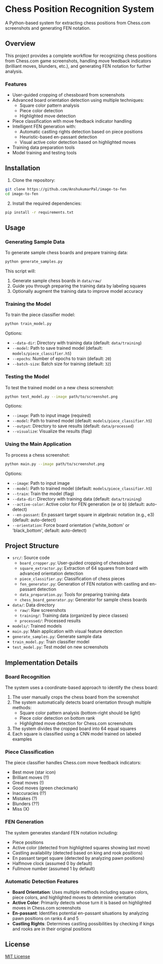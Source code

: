 # Chess Position Recognition System

A Python-based system for extracting chess positions from Chess.com screenshots and generating FEN notation.

## Overview

This project provides a complete workflow for recognizing chess positions from Chess.com game screenshots, handling move feedback indicators (brilliant moves, blunders, etc.), and generating FEN notation for further analysis.

### Features

- User-guided cropping of chessboard from screenshots
- Advanced board orientation detection using multiple techniques:
  - Square color pattern analysis
  - Piece color detection
  - Highlighted move detection
- Piece classification with move feedback indicator handling
- Intelligent FEN generation with:
  - Automatic castling rights detection based on piece positions
  - Heuristic-based en-passant detection
  - Visual active color detection based on highlighted moves
- Training data preparation tools
- Model training and testing tools

## Installation

1. Clone the repository:
```bash
git clone https://github.com/AnshukumarPal/image-to-fen
cd image-to-fen
```

2. Install the required dependencies:
```bash
pip install -r requirements.txt
```

## Usage

### Generating Sample Data

To generate sample chess boards and prepare training data:

```bash
python generate_samples.py
```

This script will:
1. Generate sample chess boards in `data/raw/`
2. Guide you through preparing the training data by labeling squares
3. Optionally augment the training data to improve model accuracy

### Training the Model

To train the piece classifier model:

```bash
python train_model.py
```

Options:
- `--data-dir`: Directory with training data (default: `data/training`)
- `--model`: Path to save trained model (default: `models/piece_classifier.h5`)
- `--epochs`: Number of epochs to train (default: `20`)
- `--batch-size`: Batch size for training (default: `32`)

### Testing the Model

To test the trained model on a new chess screenshot:

```bash
python test_model.py --image path/to/screenshot.png
```

Options:
- `--image`: Path to input image (required)
- `--model`: Path to trained model (default: `models/piece_classifier.h5`)
- `--output`: Directory to save results (default: `data/processed`)
- `--visualize`: Visualize the results (flag)

### Using the Main Application

To process a chess screenshot:

```bash
python main.py --image path/to/screenshot.png
```

Options:
- `--image`: Path to input image
- `--model`: Path to trained model (default: `models/piece_classifier.h5`)
- `--train`: Train the model (flag)
- `--data-dir`: Directory with training data (default: `data/training`)
- `--active-color`: Active color for FEN generation (w or b) (default: auto-detect)
- `--en-passant`: En passant target square in algebraic notation (e.g., e3) (default: auto-detect)
- `--orientation`: Force board orientation ('white_bottom' or 'black_bottom', default: auto-detect)

## Project Structure

- `src/`: Source code
  - `board_cropper.py`: User-guided cropping of chessboard
  - `square_extractor.py`: Extraction of 64 squares from board with advanced orientation detection
  - `piece_classifier.py`: Classification of chess pieces
  - `fen_generator.py`: Generation of FEN notation with castling and en-passant detection
  - `data_preparation.py`: Tools for preparing training data
  - `chess_board_generator.py`: Generator for sample chess boards
- `data/`: Data directory
  - `raw/`: Raw screenshots
  - `training/`: Training data (organized by piece classes)
  - `processed/`: Processed results
- `models/`: Trained models
- `main.py`: Main application with visual feature detection
- `generate_samples.py`: Generate sample data
- `train_model.py`: Train classifier model
- `test_model.py`: Test model on new screenshots

## Implementation Details

### Board Recognition

The system uses a coordinate-based approach to identify the chess board:
1. The user manually crops the chess board from the screenshot
2. The system automatically detects board orientation through multiple methods:
   - Square color pattern analysis (bottom-right should be light)
   - Piece color detection on bottom rank
   - Highlighted move detection for Chess.com screenshots
3. The system divides the cropped board into 64 equal squares
4. Each square is classified using a CNN model trained on labeled examples

### Piece Classification

The piece classifier handles Chess.com move feedback indicators:
- Best move (star icon)
- Brilliant moves (!!)
- Great moves (!)
- Good moves (green checkmark)
- Inaccuracies (!?)
- Mistakes (?)
- Blunders (??)
- Miss (X)

### FEN Generation

The system generates standard FEN notation including:
- Piece positions
- Active color (detected from highlighted squares showing last move)
- Castling availability (detected based on king and rook positions)
- En passant target square (detected by analyzing pawn positions)
- Halfmove clock (assumed 0 by default)
- Fullmove number (assumed 1 by default)

### Automatic Detection Features

- **Board Orientation**: Uses multiple methods including square colors, piece colors, and highlighted moves to determine orientation
- **Active Color**: Primarily detects whose turn it is based on highlighted moves in Chess.com screenshots
- **En-passant**: Identifies potential en-passant situations by analyzing pawn positions on ranks 4 and 5
- **Castling Rights**: Determines castling possibilities by checking if kings and rooks are in their original positions

## License

[MIT License](LICENSE)
